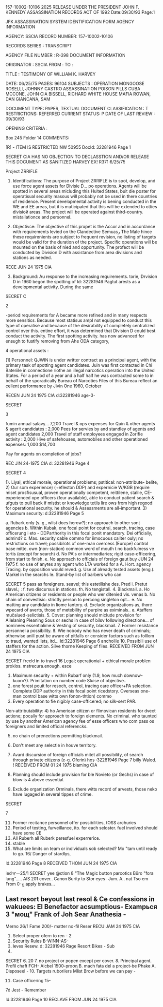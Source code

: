 157-10002-10106 
2025 RELEASE UNDER THE PRESIDENT JOHN F. KENNEDY ASSASSINATION RECORDS ACT OF 1992
Date:09/30/93
Page:1

JFK ASSASSINATION SYSTEM
IDENTIFICATION FORM
AGENCY INFORMATION

AGENCY: SSCIA
RECORD NUMBER: 157-10002-10106

RECORDS SERIES :
TRANSCRIPT

AGENCY FILE NUMBER : R-398
DOCUMENT INFORMATION

ORIGINATOR : SSCIA
FROM :
ΤΟ :

TITLE :
TESTIMONY OF WILLIAM K. HARVEY

DATE: 06/25/75
PAGES: 96104
SUBJECTS :
OPERATION MONGOOSE
ROSELLI, JOHNNY
CASTRO
ASSASSINATION
POISON PILLS
CUBA
MCCONE, JOHN
CIA
BISSELL, RICHARD
WHITE HOUSE
MAFIA
ROWAN, DAN
GIANCANA, SAM

DOCUMENT TYPE: PAPER, TEXTUAL DOCUMENT
CLASSIFICATION : T
RESTRICTIONS: REFERRED
CURRENT STATUS: P
DATE OF LAST REVIEW : 09/30/93

OPENING CRITERIA :

Box 245
Folder 14
COMMENTS:

[R] - ITEM IS RESTRICTED
NW 50955 DocId: 32281946 Page 1

SECRET
CIA HAS NO OBJECTION TO
DECLASSTION AND/OR
RELEASE THIS DOCUMENT
AS SANITIZED
HARVEY EX! R371
6/25/75

Project ZRRIFLE

1. Identifications: The purpose of Project ZRRIFLE is
to spot, develop, and use force agent assets for Divisie D...
po operations. Agents will be spotted in several areas
micluding this Huited States, buit die poster for operatisual
security masous will probably not be used in there
countries of residence. Present developmental activity is
bening conducted in the WE and EE areas, but it
is muticipated that this will be extended to otties divisioй
areas. The project will be operated against third-country.
mistallationce and personnel.

2. Objectivce: The objective of this propet is the
Accor and in accordance with
requirements levied on the Clandective Semuasر
The Male hince these requirenients are
subject to frequent revision, no listing of targets would
be valid for the duration of the project. Specific
operations will be mounted on the basis of nied and
opportunity. The profect will be conducted by Division
D with assistance from area divisions and stations as
needed.

RECE
JUN 24 1975
CIA

3. Background: Au response to the increasing requirements.
torie, Drvision D in 1960 begon the spotting of
Id: 32281946 Pagtut arests as a developmental activity. During the same

SECRET
C

2

-period requirements for A became more refined and in
many respects more sensitics. Because most statisus ampl
not equipped to conduct this type of operatise and because
of the desirability of completely centralized control over this.
entine effort, it was determined that Division D
could
best conduct the activity. The first spotting activity.
has now advanced for ensugh to fustify removing from
Ahe ODA category,

4 operational assets :

(1) Personnel: QJWIN is under writter
contract as a principal agent, with the primary task of
spotting agent candidates. Juin was first contacted in
Chi
Bateriile in connectione riothe
an illegal narcotics operation into the United States. For
a period of a year and a half half he was contracted some to
in behalf of the
sporadically
Bureau of Narcoties Files of this Bureau reflect
an cellent performance by Jivin One 1960,
October

RECEN
JUN 24 1975
CIA
d:32281946 age-3-

SECRET

3

fumin annual salavy... 7,200
Travel & ops expenses for
Quin & other agents & agerit candidates : 2,000
Pees for servies by and
standley of agents and
agent candidates 2,000
Travel of staff employees
engaged in Zorifle activity : 2,000
Hive of safehouses, automobiles
and other operationed expenses: 1,000
$14,700

Pay for agents on completion of jobs?

REC
JIN 24-1975
CIA
d: 32281946 Page 4

SECRET
4

1). Liyal, ethical morale, operational problems; pstitical: non-attribute-
belite,
2) Our som experience) (+efleston DDP) and expernicie
W/KGB (require miset
prosfisusual, proven operationally competent, reittilene, stalile,
CE-experienced ope officers (feur available), able to conduct patient
search & ufguts to pull back if mistist or knowledge tetlis lire
ows from high regood for operational security.
he should & Assessments are all-important.
3) Maximum security:
d:32281946 Page 5

a. Rubark only (s. g., wlist does
herow?); no approach to other sont agencies
b. Within Kubak, one focal point for coutral,
search, tracing, case officerung i eto - DDParthority
in this focal ponit mandatory. Dei officially, admind?
c. Max. security cable commo for iimocuous
caliter ouly; no restrictions on travel; possibilots
of one-man overcess (Europe) control base mitte.
own (non-station) common word of mouth t
no backfulness ve tortis
(except for search)
d. No PA's or intermediaries; rigid case-officering,
from start to finish.
e. No approach to officials of foreign
gaut
buy
JUN 24 1975
f. no use of anytes any agent who
LTA
worked for a A. Hort. agency Tracing.
by opposition would reved.
g. Use af already tested assets (eng.).
Markel in the searchs
le. Stand-by list of barbers who can

SECRET
5
pass as foreigners.
seavel; this estetilishe des. Pred
i. Pretut slavel.;
:
f. two discursus in stations. th. No tengistall.
4. Blackmail.
a. Ho American citizens or residents or
people who wer ditenied vis. venas
b. No chain of convestisic: strictly person to
percong singleton opt...
e. No matting any candidato in liome tantory.
d. Exclude organizations as, thore
wpecard of averts, those of metebility of purpire
as eximinals..
e. Ataffers mučalued-selictisis.
5. Cover: planning should miclude provision for
Ailelaning Pleaning Sous or sechs in case
of bilsv
following directione...
of nominees essentialime
& Vesting of
security, blackmail.
7. Former resistance personnel a possibility.
8. Wie nobody who has never death of criminals; otherwise
anill pust be aware of pitfalls or consider factors such
as folllom to traud, wanted lists, itd...
Id:32281946 Page 6
ancholile
10. Possibili use of staffers for the action.
Silve thorne
Keeping of files.
RECEIVED FROM
JUN 24 1975
CIA

SECRET
freeld in to travel
16
Legal; operationial + ethical morale problen proklos.
mstrecura.enough.
esce
1) Maximum security + within Rubarf only (1.9, how much
downow-kuoro?). Primitation on number code
Sluise of objective..
2) one forest pouit for resoch, control, tracing care officer+PA
selection. Complete DDP authority in this focal point ricedstory.
Overseas one-man control base witts own fonon-thtion) commo
3) Every operation to fie nigibly case-officered; no silk-sert
PAR.

Non-attributability:
4) ho American citizen or flimovican residents for dvect actione;
pocally for approach to foreign elements. No criminal.
who taunted by use by another American agency fee of
esse officers who com pass os foreigners and limited
official referencks.

5) no chain of prenections permitting blackmail.
6) Don't meet any selectie in houve territory.

1) Avard discursion of foreign officials mitet all possibility,
of search through private citizens (e-g. Oferin) hos
:32281946 Page 7
billy Waled.
! RECEIVED FROM
01 24 1975
blaming
CIA
8) Planning should include provision for ble
Novieto (or Gechs) in case of blow is 4 above essential.
9) Exclude organization Orminals, there witts record of
arvests, those neko have lugaged in several tippes of crime.

SECRET

7

11) Former recitance personnel offer possibilities, (OSS
archuries
12) Period of testing, furveillance, ito. for each
seloster.
fuel involved should have some CE
13) All Ruberh
all Ruberk peresfuel
experrerice.
14) stable
15) What are limits on team or individuals sob
selected? Mo "tam until ready to go.
16/ Danger of stardlys,

Id:32281946
Page 8
RECEIVED THOM
JUN 24 1975
CIA

iedマー25/1
SECRET
yee @ction
8
"The Magic button
parcotics Büro
"fora lung"..... AIS 201 cover..
Canon Burity to Stor
eyes- Jum. A..
nat Tso em From 0-ج
apply brakes...

Last resort beyout last resol &
Ce confessions in wakuees:
El Benefactor acsumptious-
Exampься 3 "мощ"
Frank of Joh
Sear
Anathesia -
-
Merno
26/1 Fame 200/- matter
no-fil Reser
RECU
JAM 24 1975
CIA
1. Select proper ofern to ren -
2
3. Security Rules B-WINN-AS-
4. leves Resew.
d: 32281946 Rage Resort Bikes - Sub
7.

SECRET
6. 20
7. no project or popen
except per cover.
8. Principal agent.
Profil chaft FCH-
Aicbel 1500-proση
B.
mach fata del a
project-be Phake
A. Disposeel -
10. Targets ruborilers
Mlist Brow before
we can pay -

11. Case officering
15-

7d Jest - Remember

Id:32281946 Page 10
RECLAVE FROM
JUN 24 1975
CIA
